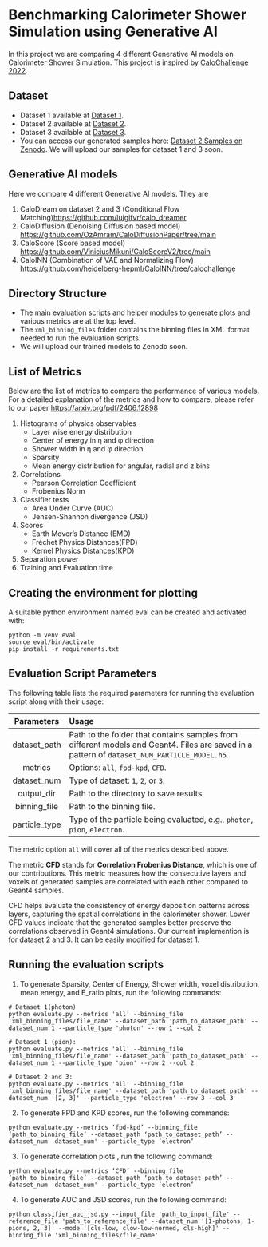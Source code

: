 # Benchmarking Calorimeter Shower Simulation using Generative AI

In this project we are comparing 4 different Generative AI models on Calorimeter Shower Simulation. This project is inspired by [CaloChallenge 2022](https://calochallenge.github.io/homepage/).

## Dataset

- Dataset 1 available at [Dataset 1](https://zenodo.org/records/8099322).
- Dataset 2 available at [Dataset 2](https://zenodo.org/records/6366271).
- Dataset 3 available at [Dataset 3](https://zenodo.org/records/6366324).
- You can access our generated samples here: [Dataset 2 Samples on Zenodo](https://zenodo.org/records/14883798).
We will upload our samples for dataset 1 and 3 soon. 

## Generative AI models

Here we compare 4 different Generative AI models.
They are 
1. CaloDream on dataset 2 and 3 (Conditional Flow Matching)https://github.com/luigifvr/calo_dreamer
2. CaloDiffusion (Denoising Diffusion based model) https://github.com/OzAmram/CaloDiffusionPaper/tree/main
3. CaloScore (Score based model) https://github.com/ViniciusMikuni/CaloScoreV2/tree/main
4. CaloINN (Combination of VAE and Normalizing Flow) https://github.com/heidelberg-hepml/CaloINN/tree/calochallenge

## Directory Structure

- The main evaluation scripts and helper modules to generate plots and various metrics are at the top level.
- The `xml_binning_files` folder contains the binning files in XML format needed to run the evaluation scripts.
- We will upload our trained models to Zenodo soon.
  
## List of Metrics
Below are the list of metrics to compare the performance of various models. For a detailed explanation of the metrics and how to compare, please 
refer to our paper https://arxiv.org/pdf/2406.12898

1. Histograms of physics observables
   - Layer wise energy distribution
   - Center of energy in η and φ direction
   - Shower width in η and φ direction
   - Sparsity
   - Mean energy distribution for angular, radial and z bins
3. Correlations
   - Pearson Correlation Coefficient
   - Frobenius Norm
5. Classifier tests
   - Area Under Curve (AUC)
   - Jensen-Shannon divergence (JSD)
7. Scores
   - Earth Mover’s Distance (EMD)
   - Fréchet Physics Distances(FPD)
   - Kernel Physics Distances(KPD)
9. Separation power
10. Training and Evaluation time
    
## Creating the environment for plotting
A suitable python environment named eval can be created and activated with:
```
python -m venv eval
source eval/bin/activate
pip install -r requirements.txt
```
## Evaluation Script Parameters
The following table lists the required parameters for running the evaluation script along with their usage:

| Parameters    | Usage |
|:------------:|:------|
| dataset_path | Path to the folder that contains samples from different models and Geant4. Files are saved in a pattern of `dataset_NUM_PARTICLE_MODEL.h5`. |
| metrics      | Options: `all`, `fpd-kpd`, `CFD`. |
| dataset_num  | Type of dataset: `1`, `2`, or `3`. |
| output_dir   | Path to the directory to save results. |
| binning_file | Path to the binning file. |
| particle_type | Type of the particle being evaluated, e.g., `photon`, `pion`, `electron`. |

The metric option `all` will cover all of the metrics described above.

The metric **CFD** stands for **Correlation Frobenius Distance**, which is one of our contributions. This metric measures how the consecutive layers and voxels of generated samples are correlated with each other compared to Geant4 samples.

CFD helps evaluate the consistency of energy deposition patterns across layers, capturing the spatial correlations in the calorimeter shower. Lower CFD values indicate that the generated samples better preserve the correlations observed in Geant4 simulations. Our current implemention is for dataset 2 and 3. It can be easily modified for dataset 1.

## Running the evaluation scripts

1. To generate Sparsity, Center of Energy, Shower width, voxel distribution, mean energy, and E_ratio plots, run the following commands:

```
# Dataset 1(photon)
python evaluate.py --metrics 'all' --binning_file 'xml_binning_files/file_name' --dataset_path 'path_to_dataset_path' --dataset_num 1 --particle_type 'photon' --row 1 --col 2

# Dataset 1 (pion):
python evaluate.py --metrics 'all' --binning_file 'xml_binning_files/file_name' --dataset_path 'path_to_dataset_path' --dataset_num 1 --particle_type 'pion' --row 2 --col 2

# Dataset 2 and 3:
python evaluate.py --metrics 'all' --binning_file 'xml_binning_files/file_name' --dataset_path 'path_to_dataset_path' --dataset_num '[2, 3]' --particle_type 'electron' --row 3 --col 3
```
2. To generate FPD and KPD scores, run the following commands:
```
python evaluate.py --metrics ‘fpd-kpd’ --binning_file ‘path_to_binning_file’ --dataset_path ‘path_to_dataset_path’ --dataset_num 'dataset_num' --particle_type ‘electron’ 
```

3. To generate correlation plots , run the following command:
```
python evaluate.py --metrics ‘CFD’ --binning_file ‘path_to_binning_file’ --dataset_path ‘path_to_dataset_path’ --dataset_num 'dataset_num' --particle_type ‘electron’ 
```

4. To generate AUC and JSD scores, run the following command:
```
python classifier_auc_jsd.py --input_file 'path_to_input_file' --reference_file 'path_to_reference_file' --dataset_num '[1-photons, 1-pions, 2, 3]' --mode '[cls-low, clow-low-normed, cls-high]' --binning_file 'xml_binning_files/file_name'
```
